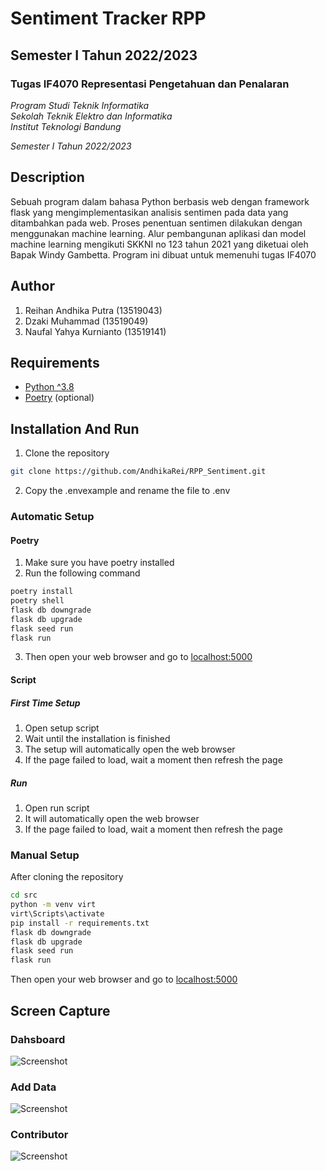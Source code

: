 # Sentiment Tracker RPP

## Semester I Tahun 2022/2023

### Tugas IF4070 Representasi Pengetahuan dan Penalaran

*Program Studi Teknik Informatika* <br />
*Sekolah Teknik Elektro dan Informatika* <br />
*Institut Teknologi Bandung* <br />

*Semester I Tahun 2022/2023*

## Description
Sebuah program dalam bahasa Python berbasis web dengan framework flask yang mengimplementasikan 
analisis sentimen pada data yang ditambahkan pada web. Proses penentuan sentimen dilakukan dengan
menggunakan machine learning. Alur pembangunan aplikasi dan model machine learning mengikuti 
SKKNI no 123 tahun 2021 yang diketuai oleh Bapak Windy Gambetta. Program ini dibuat untuk memenuhi tugas IF4070
   
## Author
1. Reihan Andhika Putra (13519043)
2. Dzaki Muhammad (13519049)
3. Naufal Yahya Kurnianto (13519141)

## Requirements
- [Python ^3.8](https://www.python.org/downloads/)
- [Poetry](https://python-poetry.org/docs/#installation) (optional)

## Installation And Run
1. Clone the repository
```bash
git clone https://github.com/AndhikaRei/RPP_Sentiment.git
```
2. Copy the .envexample and rename the file to .env

### Automatic Setup
#### Poetry
1. Make sure you have poetry installed
2. Run the following command
```bash
poetry install
poetry shell
flask db downgrade
flask db upgrade
flask seed run
flask run
```
3. Then open your web browser and go to [localhost:5000](http://localhost:5000)
#### Script
##### First Time Setup
1. Open setup script
2. Wait until the installation is finished
3. The setup will automatically open the web browser
4. If the page failed to load, wait a moment then refresh the page

##### Run
1. Open run script
2. It will automatically open the web browser
3. If the page failed to load, wait a moment then refresh the page

### Manual Setup
After cloning the repository
```bash 
cd src
python -m venv virt
virt\Scripts\activate
pip install -r requirements.txt
flask db downgrade
flask db upgrade
flask seed run
flask run
```
Then open your web browser and go to [localhost:5000](http://localhost:5000)

## Screen Capture 
### Dahsboard
![Screenshot]()
### Add Data
![Screenshot]()
### Contributor
![Screenshot]()
